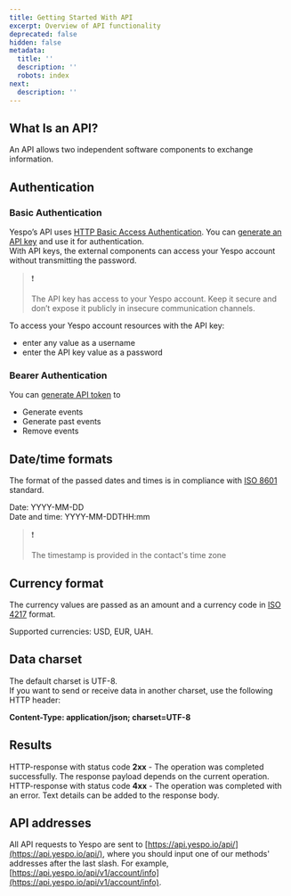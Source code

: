 ```yaml
---
title: Getting Started With API
excerpt: Overview of API functionality
deprecated: false
hidden: false
metadata:
  title: ''
  description: ''
  robots: index
next:
  description: ''
---
```

## What Is an API?

An API allows two independent software components to exchange information.

## Authentication

### Basic Authentication

Yespo’s API uses [HTTP Basic Access Authentication](http://en.wikipedia.org/wiki/Basic_access_authentication). You can [generate an API key](https://yespo.readme.io/reference/api-keys) and use it for authentication.\
With API keys, the external components can access your Yespo account without transmitting the password.

> ❗️
>
> The API key has access to your Yespo account. Keep it secure and don’t expose it publicly in insecure communication channels.

To access your Yespo account resources with the API key:

* enter any value as a username
* enter the API key value as a password

### Bearer Authentication

You can [generate API token](https://docs.yespo.io/reference/generateapikey-1) to

* Generate events
* Generate past events
* Remove events

## Date/time formats

The format of the passed dates and times is in compliance with [ISO 8601](https://en.wikipedia.org/wiki/ISO_8601) standard.

Date: YYYY-MM-DD\
Date and time: YYYY-MM-DDTHH:mm

> ❗️
>
> The timestamp is provided in the contact's time zone

## Currency format

The currency values are passed as an amount and a currency code in [ISO 4217](https://en.wikipedia.org/wiki/ISO_4217) format.

Supported currencies: USD, EUR, UAH.

## Data charset

The default charset is UTF-8.\
If you want to send or receive data in another charset, use the following HTTP header:

**Content-Type: application/json; charset=UTF-8**

## Results

HTTP-response with status code **2хх** - The operation was completed successfully. The response payload depends on the current operation.\
HTTP-response with status code **4хх** - The operation was completed with an error. Text details can be added to the response body.

## API addresses

All API requests to Yespo are sent to [https://api.yespo.io/api/](https://api.yespo.io/api/), where you should input one of our methods' addresses after the last slash. For example, [https://api.yespo.io/api/v1/account/info](https://api.yespo.io/api/v1/account/info).